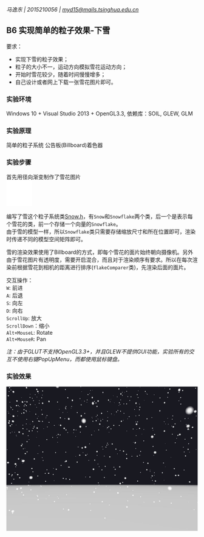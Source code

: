 *马逸东 | 2015210056 | myd15@mails.tsinghua.edu.cn*

## B6 实现简单的粒子效果-下雪
要求：  

* 实现下雪的粒子效果；
* 粒子的大小不一，运动方向模拟雪花运动方向；
* 开始时雪花较少，随着时间慢慢增多；
* 自己设计或者网上下载一张雪花图片即可。



### 实验环境

Windows 10 + Visual Studio 2013 + OpenGL3.3, 依赖库：SOIL, GLEW, GLM

### 实验原理

简单的粒子系统
公告板(Billboard)着色器

### 实验步骤

首先用径向渐变制作了雪花图片  
![雪花](snow.png)

编写了雪这个粒子系统类[Snow.h](Snow.h)，有`Snow`和`Snowflake`两个类，后一个是表示每个雪花的类，前一个存储一个向量的`Snowflake`。   
由于雪的模型一样，所以`Snowflake`类只需要存储缩放尺寸和所在位置即可，渲染时传递不同的模型空间矩阵即可。  

雪的渲染效果使用了Billboard的方式，即每个雪花的面片始终朝向摄像机。另外由于雪花图片有透明度，需要开启混合，而且对于渲染顺序有要求。所以在每次渲染前根据雪花到相机的距离进行排序(`flakeComparer`类)，先渲染后面的面片。  

交互操作：  
`W`: 前进  
`A`: 后退  
`S`: 向左  
`D`: 向右  
`ScrollUp`: 放大  
`ScrollDown`：缩小  
`Alt+MouseL`: Rotate  
`Alt+MouseR`: Pan  

*注：由于GLUT不支持OpenGL3.3+，并且GLEW不提供GUI功能，实验所有的交互不使用右键PopUpMenu，而都使用鼠标键盘。*  

### 实验效果

![实现效果](B6.jpg)

